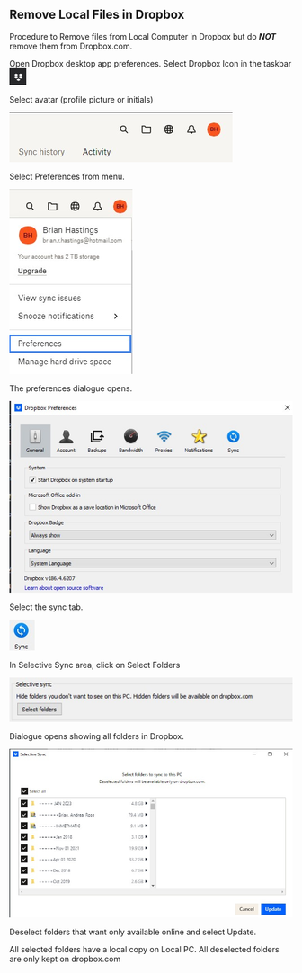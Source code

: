 ## Remove Local Files in Dropbox

Procedure to Remove files from Local Computer in Dropbox but do ***NOT*** remove them from Dropbox.com.

Open Dropbox desktop app preferences. Select Dropbox Icon in the taskbar ![](DB_images/Dropbox_01_Open_desktop_App.jpg)

Select avatar (profile picture or initials)

![](DB_images/Dropbox_02_Select_Avatar.jpg)

Select Preferences from menu.

![](DB_images/Dropbox_03_Dropbox_preferences.jpg)

 The preferences dialogue opens.

![](DB_images/Dropbox_04_Dropbox_preferences.jpg)

Select the sync tab. 

![](DB_images/Dropbox_05_Selective_Sync_Tab.jpg)

In Selective Sync area, click on Select Folders

![](DB_images/Dropbox_06_Selective_Sync_Folders.jpg)

Dialogue opens showing all folders in Dropbox. 

![](DB_images/Dropbox_07_Selective_Sync_Select_Folders.jpg)

Deselect folders that want only available online and select Update.

All selected folders have a local copy on Local PC. All deselected folders are only kept on dropbox.com







